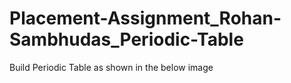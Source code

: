 # Placement-Assignment_Rohan-Sambhudas_Periodic-Table
Build Periodic Table as shown in the below image
